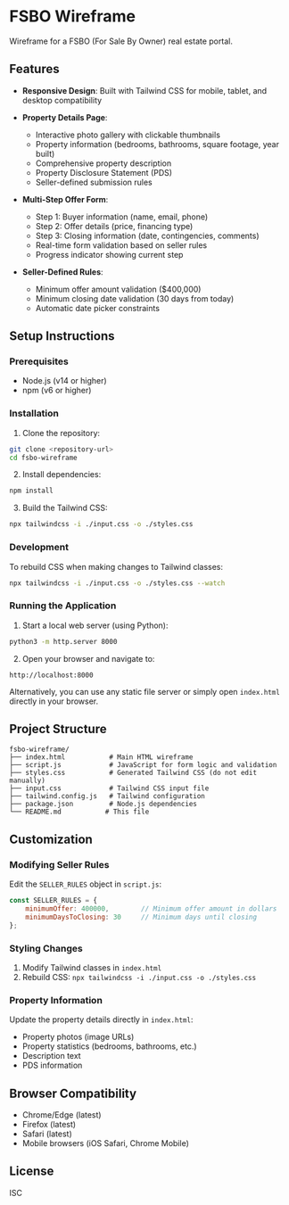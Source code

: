 # FSBO Wireframe

Wireframe for a FSBO (For Sale By Owner) real estate portal.

## Features

- **Responsive Design**: Built with Tailwind CSS for mobile, tablet, and desktop compatibility
- **Property Details Page**: 
  - Interactive photo gallery with clickable thumbnails
  - Property information (bedrooms, bathrooms, square footage, year built)
  - Comprehensive property description
  - Property Disclosure Statement (PDS)
  - Seller-defined submission rules
  
- **Multi-Step Offer Form**:
  - Step 1: Buyer information (name, email, phone)
  - Step 2: Offer details (price, financing type)
  - Step 3: Closing information (date, contingencies, comments)
  - Real-time form validation based on seller rules
  - Progress indicator showing current step
  
- **Seller-Defined Rules**:
  - Minimum offer amount validation ($400,000)
  - Minimum closing date validation (30 days from today)
  - Automatic date picker constraints

## Setup Instructions

### Prerequisites
- Node.js (v14 or higher)
- npm (v6 or higher)

### Installation

1. Clone the repository:
```bash
git clone <repository-url>
cd fsbo-wireframe
```

2. Install dependencies:
```bash
npm install
```

3. Build the Tailwind CSS:
```bash
npx tailwindcss -i ./input.css -o ./styles.css
```

### Development

To rebuild CSS when making changes to Tailwind classes:
```bash
npx tailwindcss -i ./input.css -o ./styles.css --watch
```

### Running the Application

1. Start a local web server (using Python):
```bash
python3 -m http.server 8000
```

2. Open your browser and navigate to:
```
http://localhost:8000
```

Alternatively, you can use any static file server or simply open `index.html` directly in your browser.

## Project Structure

```
fsbo-wireframe/
├── index.html           # Main HTML wireframe
├── script.js            # JavaScript for form logic and validation
├── styles.css           # Generated Tailwind CSS (do not edit manually)
├── input.css            # Tailwind CSS input file
├── tailwind.config.js   # Tailwind configuration
├── package.json         # Node.js dependencies
└── README.md           # This file
```

## Customization

### Modifying Seller Rules

Edit the `SELLER_RULES` object in `script.js`:

```javascript
const SELLER_RULES = {
    minimumOffer: 400000,        // Minimum offer amount in dollars
    minimumDaysToClosing: 30     // Minimum days until closing
};
```

### Styling Changes

1. Modify Tailwind classes in `index.html`
2. Rebuild CSS: `npx tailwindcss -i ./input.css -o ./styles.css`

### Property Information

Update the property details directly in `index.html`:
- Property photos (image URLs)
- Property statistics (bedrooms, bathrooms, etc.)
- Description text
- PDS information

## Browser Compatibility

- Chrome/Edge (latest)
- Firefox (latest)
- Safari (latest)
- Mobile browsers (iOS Safari, Chrome Mobile)

## License

ISC
